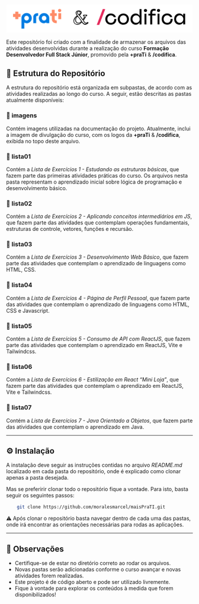 ![Logos](imagens/logo.png)

Este repositório foi criado com a finalidade de armazenar os arquivos das atividades desenvolvidas durante a realização do curso **Formação Desenvolvedor Full Stack Júnior**, promovido pela **+praTi** &amp; **/codifica**.

## 📇 Estrutura do Repositório

A estrutura do repositório está organizada em subpastas, de acordo com as atividades realizadas ao longo do curso. A seguir, estão descritas as pastas atualmente disponíveis:

### 📁 imagens

Contém imagens utilizadas na documentação do projeto. Atualmente, inclui a imagem de divulgação do curso, com os logos da **+praTi** &amp; **/codifica**, exibida no topo deste arquivo.

### 📁 lista01

Contém a _Lista de Exercícios 1 - Estudando as estruturas básicas_, que fazem parte das primeiras atividades práticas do curso. Os arquivos nesta pasta representam o aprendizado inicial sobre lógica de programação e desenvolvimento básico.

### 📁 lista02

Contém a _Lista de Exercícios 2 - Aplicando conceitos intermediários em JS_, que fazem parte das atividades que contemplam operações fundamentais, estruturas de controle, vetores, funções e recursão.

### 📁 lista03

Contém a _Lista de Exercícios 3 - Desenvolvimento Web Básico_, que fazem parte das atividades que contemplam o aprendizado de linguagens como HTML, CSS.

### 📁 lista04

Contém a _Lista de Exercícios 4 - Página de Perfil Pessoal_, que fazem parte das atividades que contemplam o aprendizado de linguagens como HTML, CSS e Javascript.

### 📁 lista05

Contém a _Lista de Exercícios 5 - Consumo de API com ReactJS_, que fazem parte das atividades que contemplam o aprendizado em ReactJS, Vite e Tailwindcss. 

### 📁 lista06

Contém a _Lista de Exercícios 6 - Estilização em React “Mini Loja”_, que fazem parte das atividades que contemplam o aprendizado em ReactJS, Vite e Tailwindcss. 

### 📁 lista07
Contém a _Lista de Exercícios 7 - Java Orientado a Objetos_, que fazem parte das atividades que contemplam o aprendizado em Java.

---
## ⚙️ Instalação

A instalação deve seguir as instruções contidas no arquivo _README.md_ localizado em cada pasta do repositório, onde é explicado como clonar apenas a pasta desejada.

Mas se preferirir clonar todo o repositório fique a vontade. Para isto, basta seguir os seguintes passos:

```bash
    git clone https://github.com/moralesmarcel/maisPraTI.git
```
    
⚠️ Após clonar o repositório basta navegar dentro de cada uma das pastas, onde irá encontrar as orientações necessárias para rodas as aplicações.

---
## 📑 Observações

* Certifique-se de estar no diretório correto ao rodar os arquivos.
* Novas pastas serão adicionadas conforme o curso avançar e novas atividades forem realizadas.
* Este projeto é de código aberto e pode ser utilizado livremente.
* Fique à vontade para explorar os conteúdos à medida que forem disponibilizados!
